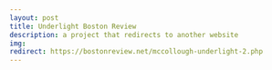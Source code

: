 ```yaml
---
layout: post
title: Underlight Boston Review
description: a project that redirects to another website
img:
redirect: https://bostonreview.net/mccollough-underlight-2.php
--- 
```


